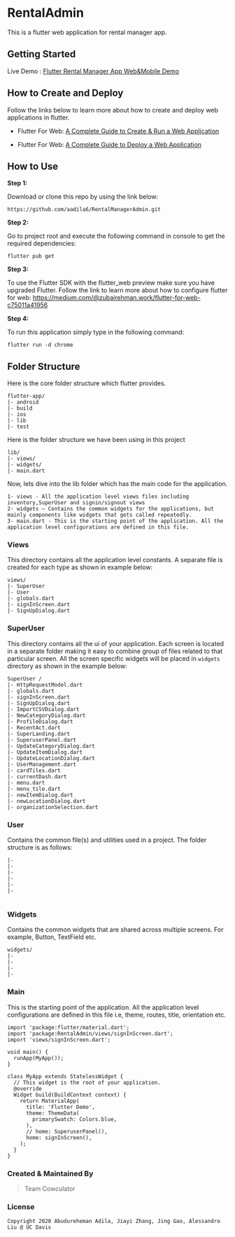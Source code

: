 # RentalAdmin

This is a flutter web application for rental manager app.

## Getting Started

Live Demo : [Flutter Rental Manager App Web&Mobile Demo](https://youtu.be/uWN17YViIzk)


## How to Create and Deploy
Follow the links below to learn more about how to create and deploy web applications in flutter.

* Flutter For Web: [A Complete Guide to Create & Run a Web Application](https://medium.com/@zubairehman.work/flutter-for-web-c75011a41956)

* Flutter For Web: [A Complete Guide to Deploy a Web Application](https://medium.com/@zubairehman.work/flutter-for-web-a-complete-guide-to-deploy-a-web-application-3fa9463377a8)

## How to Use 

**Step 1:**

Download or clone this repo by using the link below:

```
https://github.com/aadila6/RentalManagerAdmin.git
```

**Step 2:**

Go to project root and execute the following command in console to get the required dependencies: 

``` 
flutter pub get 
```

**Step 3:**

To use the Flutter SDK with the flutter_web preview make sure you have upgraded Flutter. 
Follow the link to learn more about how to configure flutter for web: https://medium.com/@zubairehman.work/flutter-for-web-c75011a41956

**Step 4:**

To run this application simply type in the following command:

```
flutter run -d chrome
```

## Folder Structure
Here is the core folder structure which flutter provides.

```
flutter-app/
|- android
|- build
|- ios
|- lib
|- test
```

Here is the folder structure we have been using in this project

```
lib/
|- views/
|- widgets/
|- main.dart
```

Now, lets dive into the lib folder which has the main code for the application.

```
1- views - All the application level views files including inventory,SuperUser and signin/signout views 
2- widgets — Contains the common widgets for the applications, but mainly components like widgets that gets called repeatedly.
3- main.dart - This is the starting point of the application. All the application level configurations are defined in this file.
```

### Views

This directory contains all the application level constants. A separate file is created for each type as shown in example below:

```
views/
|- SuperUser 
|- User
|- globals.dart
|- signInScreen.dart
|- SignUpDialog.dart
```

### SuperUser

This directory contains all the ui of your application. Each screen is located in a separate folder making it easy to combine group of files related to that particular screen. All the screen specific widgets will be placed in `widgets` directory as shown in the example below:

```
SuperUser /
|- HttpRequestModel.dart
|- globals.dart
|- signInScreen.dart
|- SignUpDialog.dart
|- ImportCSVDialog.dart
|- NewCategoryDialog.dart	
|- ProfileDialog.dart
|- RecentAct.dart
|- SuperLanding.dart
|- SuperuserPanel.dart
|- UpdateCategoryDialog.dart
|- UpdateItemDialog.dart
|- UpdateLocationDialog.dart
|- UserManagement.dart
|- cardTiles.dart
|- currentDash.dart
|- menu.dart
|- menu_tile.dart
|- newItemDialog.dart
|- newLocationDialog.dart
|- organizationSelection.dart

```

### User

Contains the common file(s) and utilities used in a project. The folder structure is as follows: 

```
|- 
|- 
|- 
|- 
|- 
|- 


```

### Widgets

Contains the common widgets that are shared across multiple screens. For example, Button, TextField etc.

```
widgets/
|- 
|- 
|- 
|- 

```

### Main

This is the starting point of the application. All the application level configurations are defined in this file i.e, theme, routes, title, orientation etc.

```
import 'package:flutter/material.dart';
import 'package:RentalAdmin/views/signInScreen.dart';
import 'views/signInScreen.dart';

void main() {
  runApp(MyApp());
}

class MyApp extends StatelessWidget {
  // This widget is the root of your application.
  @override
  Widget build(BuildContext context) {
    return MaterialApp(
      title: 'Flutter Demo',
      theme: ThemeData(
        primarySwatch: Colors.blue,
      ),
      // home: SuperuserPanel(),
      home: signInScreen(),
    );
  }
}

```
### Created & Maintained By

> Team Cowculator

### License

    Copyright 2020 Abudureheman Adila, Jiayi Zhang, Jing Gao, Alessandro Liu @ UC Davis 



